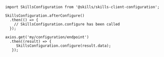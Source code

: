 <import-content path="/skills-client/common/skillsConfiguration/skillsConfigurationHeader.html"/>

<form-and-pki 
    pki-path="/skills-client/common/skillsConfiguration/vuejs/configExamplePki.html"
    form-path="/skills-client/common/skillsConfiguration/vuejs/configExampleForm.html"/>

<import-content path="/skills-client/common/skillsConfiguration/skillsConfigurationParameters.html"/>

 ``` js{3-6}
 import SkillsConfiguration from '@skills/skills-client-configuration';
 
 SkillsConfiguration.afterConfigure()
   .then(() => {
     // SkillsConfiguration.configure has been called 
   });

 axios.get('my/configuration/endpoint')
   .then((result) => {
      SkillsConfiguration.configure(result.data);
    });
 ```
